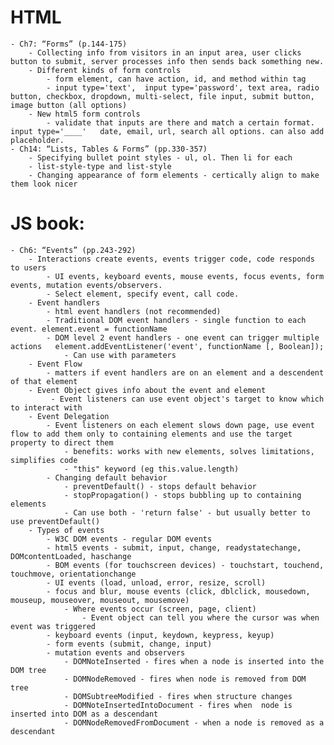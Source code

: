 # HTML
    - Ch7: “Forms” (p.144-175)
        - Collecting info from visitors in an input area, user clicks button to submit, server processes info then sends back something new.
        - Different kinds of form controls
            - form element, can have action, id, and method within tag
            - input type='text',  input type='password', text area, radio button, checkbox, dropdown, multi-select, file input, submit button, image button (all options)
        - New html5 form controls
            - validate that inputs are there and match a certain format. input type='____'   date, email, url, search all options. can also add placeholder.
    - Ch14: “Lists, Tables & Forms” (pp.330-357)
        - Specifying bullet point styles - ul, ol. Then li for each
        - list-style-type and list-style
        - Changing appearance of form elements - certically align to make them look nicer

# JS book:
    - Ch6: “Events” (pp.243-292)
        - Interactions create events, events trigger code, code responds to users
            - UI events, keyboard events, mouse events, focus events, form events, mutation events/observers.
            - Select element, specify event, call code.
        - Event handlers
            - html event handlers (not recommended)
            - Traditional DOM event handlers - single function to each event. element.event = functionName
            - DOM level 2 event handlers - one event can trigger multiple actions   element.addEventListener('event', functionName [, Boolean]);
                - Can use with parameters
        - Event Flow
            - matters if event handlers are on an element and a descendent of that element
        - Event Object gives info about the event and element
             - Event listeners can use event object's target to know which to interact with
        - Event Delegation
            - Event listeners on each element slows down page, use event flow to add them only to containing elements and use the target property to direct them
                - benefits: works with new elements, solves limitations, simplifies code
                - "this" keyword (eg this.value.length)
            - Changing default behavior
                - preventDefault() - stops default behavior
                - stopPropagation() - stops bubbling up to containing elements
                - Can use both - 'return false' - but usually better to use preventDefault()
        - Types of events
            - W3C DOM events - regular DOM events
            - html5 events - submit, input, change, readystatechange, DOMcontentLoaded, haschange
            - BOM events (for touchscreen devices) - touchstart, touchend, touchmove, orientationchange
            - UI events (load, unload, error, resize, scroll)
            - focus and blur, mouse events (click, dblclick, mousedown, mouseup, mouseover, mouseout, mousemove)
                - Where events occur (screen, page, client)
                    - Event object can tell you where the cursor was when event was triggered
            - keyboard events (input, keydown, keypress, keyup)
            - form events (submit, change, input)
            - mutation events and observers
                - DOMNoteInserted - fires when a node is inserted into the DOM tree
                - DOMNodeRemoved - fires when node is removed from DOM tree
                - DOMSubtreeModified - fires when structure changes
                - DOMNoteInsertedIntoDocument - fires when  node is inserted into DOM as a descendant
                - DOMNodeRemovedFromDocument - when a node is removed as a descendant